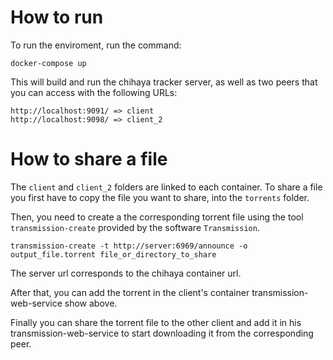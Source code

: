 # How to run

To run the enviroment, run the command:

```
docker-compose up
```

This will build and run the chihaya tracker server, as well as two peers that you can access with the following URLs:

```
http://localhost:9091/ => client
http://localhost:9098/ => client_2
```

# How to share a file

The `client` and `client_2` folders are linked to each container. To share a file you first have to copy the file you want to share, into the `torrents` folder.

Then, you need to create a the corresponding torrent file using the tool `transmission-create` provided by the software `Transmission`.

```
transmission-create -t http://server:6969/announce -o output_file.torrent file_or_directory_to_share
```

The server url corresponds to the chihaya container url.

After that, you can add the torrent in the client's container transmission-web-service show above.

Finally you can share the torrent file to the other client and add it in his transmission-web-service to start downloading it from the corresponding peer.
